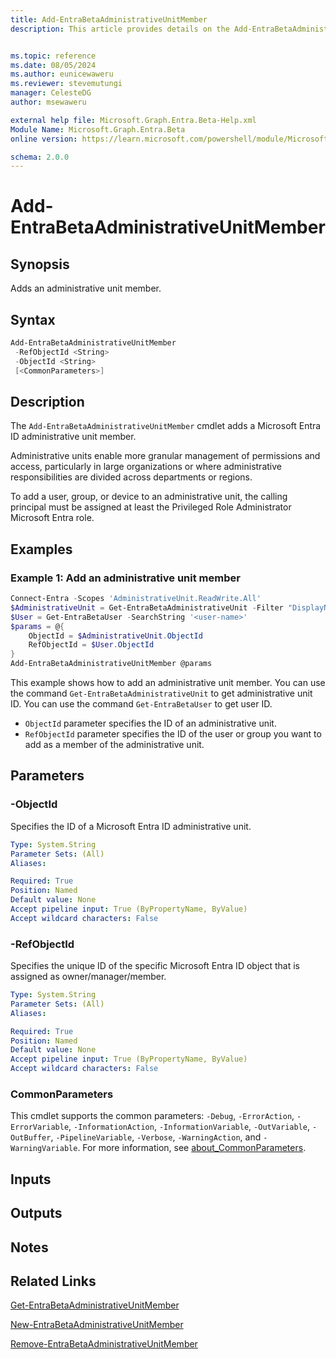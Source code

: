 ```yaml
---
title: Add-EntraBetaAdministrativeUnitMember
description: This article provides details on the Add-EntraBetaAdministrativeUnitMember command.


ms.topic: reference
ms.date: 08/05/2024
ms.author: eunicewaweru
ms.reviewer: stevemutungi
manager: CelesteDG
author: msewaweru

external help file: Microsoft.Graph.Entra.Beta-Help.xml
Module Name: Microsoft.Graph.Entra.Beta
online version: https://learn.microsoft.com/powershell/module/Microsoft.Graph.Entra.Beta/Add-EntraBetaAdministrativeUnitMember

schema: 2.0.0
---
```


# Add-EntraBetaAdministrativeUnitMember

## Synopsis

Adds an administrative unit member.

## Syntax

```powershell
Add-EntraBetaAdministrativeUnitMember 
 -RefObjectId <String> 
 -ObjectId <String>
 [<CommonParameters>]
```

## Description

The `Add-EntraBetaAdministrativeUnitMember` cmdlet adds a Microsoft Entra ID administrative unit member.

Administrative units enable more granular management of permissions and access, particularly in large organizations or where administrative responsibilities are divided across departments or regions.

To add a user, group, or device to an administrative unit, the calling principal must be assigned at least the Privileged Role Administrator Microsoft Entra role.

## Examples

### Example 1: Add an administrative unit member

```powershell
Connect-Entra -Scopes 'AdministrativeUnit.ReadWrite.All'
$AdministrativeUnit = Get-EntraBetaAdministrativeUnit -Filter "DisplayName eq '<administrativeunit-display-name>'"
$User = Get-EntraBetaUser -SearchString '<user-name>'
$params = @{
    ObjectId = $AdministrativeUnit.ObjectId
    RefObjectId = $User.ObjectId
}
Add-EntraBetaAdministrativeUnitMember @params
```

This example shows how to add an administrative unit member. You can use the command `Get-EntraBetaAdministrativeUnit` to get administrative unit ID. You can use the command `Get-EntraBetaUser` to get user ID.

- `ObjectId` parameter specifies the ID of an administrative unit.
- `RefObjectId` parameter specifies the ID of the user or group you want to add as a member of the administrative unit.

## Parameters

### -ObjectId

Specifies the ID of a Microsoft Entra ID administrative unit.

```yaml
Type: System.String
Parameter Sets: (All)
Aliases:

Required: True
Position: Named
Default value: None
Accept pipeline input: True (ByPropertyName, ByValue)
Accept wildcard characters: False
```

### -RefObjectId

Specifies the unique ID of the specific Microsoft Entra ID object that is assigned as owner/manager/member.

```yaml
Type: System.String
Parameter Sets: (All)
Aliases:

Required: True
Position: Named
Default value: None
Accept pipeline input: True (ByPropertyName, ByValue)
Accept wildcard characters: False
```

### CommonParameters

This cmdlet supports the common parameters: `-Debug`, `-ErrorAction`, `-ErrorVariable`, `-InformationAction`, `-InformationVariable`, `-OutVariable`, `-OutBuffer`, `-PipelineVariable`, `-Verbose`, `-WarningAction`, and `-WarningVariable`. For more information, see [about_CommonParameters](https://go.microsoft.com/fwlink/?LinkID=113216).

## Inputs

## Outputs

## Notes

## Related Links

[Get-EntraBetaAdministrativeUnitMember](Get-EntraBetaAdministrativeUnitMember.md)

[New-EntraBetaAdministrativeUnitMember](New-EntraBetaAdministrativeUnitMember.md)

[Remove-EntraBetaAdministrativeUnitMember](Remove-EntraBetaAdministrativeUnitMember.md)
